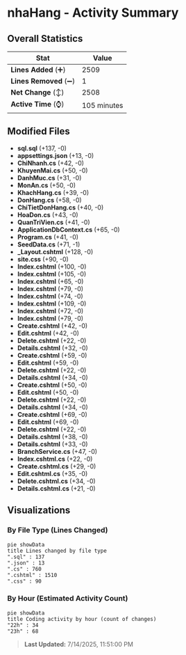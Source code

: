# nhaHang - Activity Summary 

## Overall Statistics

| Stat                   | Value                                                             |
| ---------------------- | ----------------------------------------------------------------- |
| **Lines Added** (➕)   | 2509                                          |
| **Lines Removed** (➖) | 1                                        |
| **Net Change** (↕)    | 2508                |
| **Active Time** (⌚)   | 105 minutes |


## Modified Files
- **sql.sql** (+137, -0)
- **appsettings.json** (+13, -0)
- **ChiNhanh.cs** (+42, -0)
- **KhuyenMai.cs** (+50, -0)
- **DanhMuc.cs** (+31, -0)
- **MonAn.cs** (+50, -0)
- **KhachHang.cs** (+39, -0)
- **DonHang.cs** (+58, -0)
- **ChiTietDonHang.cs** (+40, -0)
- **HoaDon.cs** (+43, -0)
- **QuanTriVien.cs** (+41, -0)
- **ApplicationDbContext.cs** (+65, -0)
- **Program.cs** (+41, -0)
- **SeedData.cs** (+71, -1)
- **_Layout.cshtml** (+128, -0)
- **site.css** (+90, -0)
- **Index.cshtml** (+100, -0)
- **Index.cshtml** (+105, -0)
- **Index.cshtml** (+65, -0)
- **Index.cshtml** (+79, -0)
- **Index.cshtml** (+74, -0)
- **Index.cshtml** (+109, -0)
- **Index.cshtml** (+72, -0)
- **Index.cshtml** (+79, -0)
- **Create.cshtml** (+42, -0)
- **Edit.cshtml** (+42, -0)
- **Delete.cshtml** (+22, -0)
- **Details.cshtml** (+32, -0)
- **Create.cshtml** (+59, -0)
- **Edit.cshtml** (+59, -0)
- **Delete.cshtml** (+22, -0)
- **Details.cshtml** (+34, -0)
- **Create.cshtml** (+50, -0)
- **Edit.cshtml** (+50, -0)
- **Delete.cshtml** (+22, -0)
- **Details.cshtml** (+34, -0)
- **Create.cshtml** (+69, -0)
- **Edit.cshtml** (+69, -0)
- **Delete.cshtml** (+22, -0)
- **Details.cshtml** (+38, -0)
- **Details.cshtml** (+33, -0)
- **BranchService.cs** (+47, -0)
- **Index.cshtml.cs** (+22, -0)
- **Create.cshtml.cs** (+29, -0)
- **Edit.cshtml.cs** (+35, -0)
- **Delete.cshtml.cs** (+34, -0)
- **Details.cshtml.cs** (+21, -0)

## Visualizations

### By File Type (Lines Changed)

```mermaid
pie showData
title Lines changed by file type
".sql" : 137
".json" : 13
".cs" : 760
".cshtml" : 1510
".css" : 90
```

### By Hour (Estimated Activity Count)

```mermaid
pie showData
title Coding activity by hour (count of changes)
"22h" : 34
"23h" : 68
```


> **Last Updated:** 7/14/2025, 11:51:00 PM